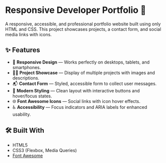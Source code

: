 # Responsive Developer Portfolio 🚀

A responsive, accessible, and professional portfolio website built using only HTML and CSS. This project showcases projects, a contact form, and social media links with icons.

## ✨ Features

- 📱 **Responsive Design** — Works perfectly on desktops, tablets, and smartphones.
- 🧑‍💻 **Project Showcase** — Display of multiple projects with images and descriptions.
- 📬 **Contact Form** — Styled, accessible form to collect user messages.
- 🎨 **Modern Styling** — Clean layout with interactive buttons and hover/focus states.
- 🌐 **Font Awesome Icons** — Social links with icon hover effects.
- ♿ **Accessibility** — Focus indicators and ARIA labels for enhanced usability.

## 🛠️ Built With

- HTML5
- CSS3 (Flexbox, Media Queries)
- [Font Awesome](https://fontawesome.com/)
